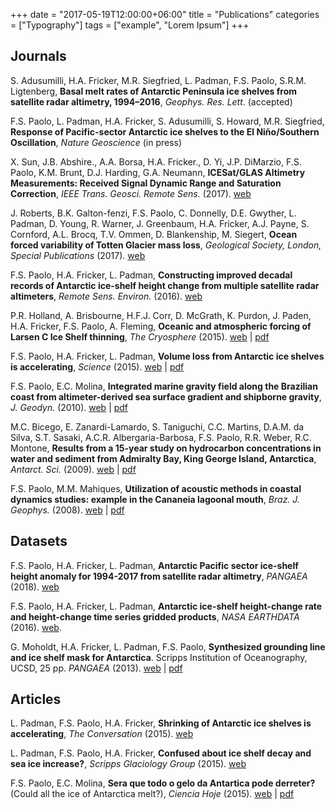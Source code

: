 +++
date = "2017-05-19T12:00:00+06:00"
title = "Publications"
categories = ["Typography"]
tags = ["example", "Lorem Ipsum"]
+++

## Journals

S. Adusumilli, H.A. Fricker, M.R. Siegfried, L. Padman, F.S. Paolo, S.R.M. Ligtenberg, **Basal melt rates of Antarctic Peninsula ice shelves from satellite radar altimetry, 1994–2016**, *Geophys. Res. Lett*. (accepted)

F.S. Paolo, L. Padman, H.A. Fricker, S. Adusumilli, S. Howard, M.R. Siegfried, **Response of Pacific-sector Antarctic ice shelves to the El Niño/Southern Oscillation**, *Nature Geoscience* (in press)

X. Sun, J.B. Abshire., A.A. Borsa, H.A. Fricker., D. Yi, J.P. DiMarzio, F.S. Paolo, K.M. Brunt, D.J. Harding, G.A. Neumann, **ICESat/GLAS Altimetry Measurements: Received Signal Dynamic Range and Saturation Correction**, *IEEE Trans. Geosci. Remote Sens.* (2017). [web](https://doi.org/10.1109/TGRS.2017.2702126)

J. Roberts, B.K. Galton-fenzi, F.S. Paolo, C. Donnelly, D.E. Gwyther, L. Padman, D. Young, R. Warner, J. Greenbaum, H.A. Fricker, A.J. Payne, S. Cornford, A.L. Brocq, T.V. Ommen, D. Blankenship, M. Siegert, **Ocean forced variability of Totten Glacier mass loss**, *Geological Society, London, Special Publications* (2017). [web](https://doi.org/10.1144/SP461.6)

F.S. Paolo, H.A. Fricker, L. Padman, **Constructing improved decadal records of Antarctic ice-shelf height change from multiple satellite radar altimeters**, *Remote Sens. Environ.* (2016). [web](http://dx.doi.org/10.1016/j.rse.2016.01.026)

P.R. Holland, A. Brisbourne, H.F.J. Corr, D. McGrath, K. Purdon, J. Paden, H.A. Fricker, F.S. Paolo, A. Fleming, **Oceanic and atmospheric forcing of Larsen C Ice Shelf thinning**, *The Cryosphere* (2015). [web](http://dx.doi.org/10.5194/tc-9-1005-2015) | [pdf](http://www.the-cryosphere.net/9/1005/2015/tc-9-1005-2015.pdf)

F.S. Paolo, H.A. Fricker, L. Padman, **Volume loss from Antarctic ice shelves is accelerating**, *Science* (2015). [web](https://dx.doi.org/10.1126/science.aaa0940) | [pdf](https://www.dropbox.com/s/a900x76kkhmiiw2/IceShelfChangeScience2015.pdf?dl=0)

F.S. Paolo, E.C. Molina, **Integrated marine gravity field along the Brazilian coast from altimeter-derived sea surface gradient and shipborne gravity**, *J. Geodyn.* (2010). [web](http://dx.doi.org/10.1016/j.jog.2010.04.003) | [pdf](https://dl.dropbox.com/u/12601128/papers/paolo_molina10.pdf)

M.C. Bicego, E. Zanardi-Lamardo, S. Taniguchi, C.C. Martins, D.A.M. da Silva, S.T. Sasaki, A.C.R. Albergaria-Barbosa, F.S. Paolo, R.R. Weber, R.C. Montone, **Results from a 15-year study on hydrocarbon concentrations in water and sediment from Admiralty Bay, King George Island, Antarctica**, *Antarct. Sci.* (2009). [web](http://dx.doi.org/10.1017/S0954102009001734) | [pdf](https://dl.dropbox.com/u/12601128/papers/bicego_etal09.pdf)

F.S. Paolo, M.M. Mahiques, **Utilization of acoustic methods in coastal dynamics studies: example in the Cananeia lagoonal mouth**, *Braz. J. Geophys.* (2008). [web](http://dx.doi.org/10.1590/S0102-261X2008000200008) | [pdf](https://dl.dropbox.com/u/12601128/papers/paolo_mahiques08.pdf)


## Datasets

F.S. Paolo, H.A. Fricker, L. Padman, **Antarctic Pacific sector ice-shelf height anomaly for 1994-2017 from satellite radar altimetry**, *PANGAEA* (2018). [web](https://doi.org/10.1594/PANGAEA.882376)

F.S. Paolo, H.A. Fricker, L. Padman, **Antarctic ice-shelf height-change rate and height-change time series gridded products**, *NASA EARTHDATA* (2016). [web](https://sealevel.nasa.gov/data/dataset/?identifier=SLCP_ice_shelf_dh_v1_1).

G. Moholdt, H.A. Fricker, L. Padman, F.S. Paolo, **Synthesized grounding line and ice shelf mask for Antarctica**. Scripps Institution of Oceanography, UCSD, 25 pp. *PANGAEA* (2013). [web](http://doi.pangaea.de/10.1594/PANGAEA.819150) | [pdf](http://epic.awi.de/33781/4/Moholdt_etal.pdf)


## Articles

<!-- date: Nov 9, 2015 tag: Publication title: General-audience article in "The Conversation" -->

L. Padman, F.S. Paolo, H.A. Fricker, **Shrinking of Antarctic ice shelves is accelerating**, *The Conversation* (2015). [web](https://theconversation.com/shrinking-of-antarctic-ice-shelves-is-accelerating-39273)

L. Padman, F.S. Paolo, H.A. Fricker, **Confused about ice shelf decay and sea ice increase?**, *Scripps Glaciology Group* (2015). [web](http://glaciology.weebly.com/articles.html)

F.S. Paolo, E.C. Molina, **Sera que todo o gelo da Antartica pode derreter?** (Could all the ice of Antarctica melt?), *Ciencia Hoje* (2015). [web](http://chc.cienciahoje.uol.com.br/multimidia/revistas/reduzidas//268/?revista=268#8) | [pdf](https://www.dropbox.com/s/v3j38c5kgik6zyp/Degelo.pdf?dl=0)
